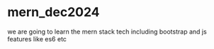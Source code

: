 # mern_dec2024
we are going to learn the mern stack tech including bootstrap and js features like es6 etc
